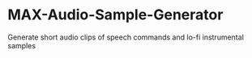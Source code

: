 # MAX-Audio-Sample-Generator
Generate short audio clips of speech commands and lo-fi instrumental samples
